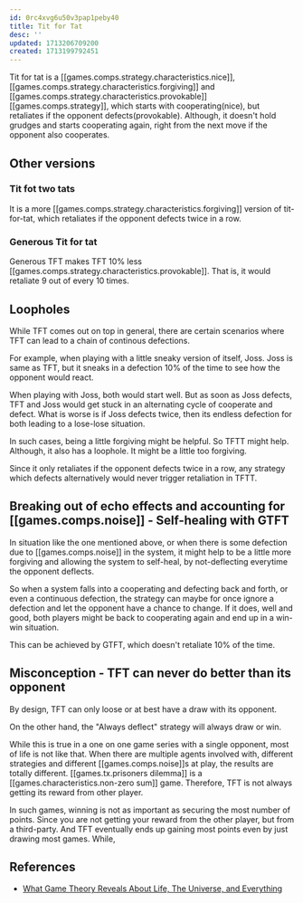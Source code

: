 ```yaml
---
id: 0rc4xvg6u50v3pap1peby40
title: Tit for Tat
desc: ''
updated: 1713206709200
created: 1713199792451
---
```


Tit for tat is a [[games.comps.strategy.characteristics.nice]], [[games.comps.strategy.characteristics.forgiving]] and [[games.comps.strategy.characteristics.provokable]] [[games.comps.strategy]], which starts with cooperating(nice), but retaliates if the opponent defects(provokable). Although, it doesn't hold grudges and starts cooperating again, right from the next move if the opponent also cooperates.


## Other versions

### Tit fot two tats

It is a more [[games.comps.strategy.characteristics.forgiving]] version of tit-for-tat, which retaliates if the opponent defects twice in a row.

### Generous Tit for tat

Generous TFT makes TFT 10% less [[games.comps.strategy.characteristics.provokable]]. That is, it would retaliate 9 out of every 10 times. 

## Loopholes

While TFT comes out on top in general, there are certain scenarios where TFT can lead to a chain of continous defections.

For example, when playing with a little sneaky version of itself, Joss. Joss is same as TFT, but it sneaks in a defection 10% of the time to see how the opponent would react. 

When playing with Joss, both would start well. But as soon as Joss defects, TFT and Joss would get stuck in an alternating cycle of cooperate and defect. What is worse is if Joss defects twice, then its endless defection for both leading to a lose-lose situation.

In such cases, being a little forgiving might be helpful. So TFTT might help. Although, it also has a loophole. It might be a little too forgiving.

Since it only retaliates if the opponent defects twice in a row, any strategy which defects alternatively would never trigger retaliation in TFTT.

## Breaking out of echo effects and accounting for [[games.comps.noise]] - Self-healing with GTFT

In situation like the one mentioned above, or when there is some defection due to [[games.comps.noise]] in the system, it might help to be a little more forgiving and allowing the system to self-heal, by not-deflecting everytime the opponent deflects.  

So when a system falls into a cooperating and defecting back and forth, or even a continuous defection, the strategy can maybe for once ignore a defection and let the opponent have a chance to change. If it does, well and good, both players might be back to cooperating again and end up in a win-win situation. 

This can be achieved by GTFT, which doesn't retaliate 10% of the time.

## Misconception - TFT can never do better than its opponent

By design, TFT can only loose or at best have a draw with its opponent. 

On the other hand, the "Always deflect" strategy will always draw or win.

While this is true in a one on one game series with a single opponent, most of life is not like that. When there are multiple agents involved with, different strategies and different [[games.comps.noise]]s at play, the results are totally different. [[games.tx.prisoners dilemma]] is a [[games.characteristics.non-zero sum]] game. Therefore, TFT is not always getting its reward from other player.

In such games, winning is not as important as securing the most number of points. Since you are not getting your reward from the other player, but from a third-party. And TFT eventually ends up gaining most points even by just drawing most games. While, 


## References

- [What Game Theory Reveals About Life, The Universe, and Everything](https://youtu.be/mScpHTIi-kM?si=o7xrUENEl5Jpz0Dc)